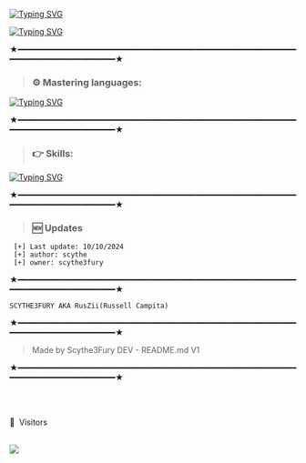 
[![Typing SVG](https://readme-typing-svg.demolab.com?font=ubuntu&weight=900&size=30&pause=1000&color=45F7F0&center=true&width=435&lines=RUSSELL-DEV)](https://git.io/typing-svg)

[![Typing SVG](https://readme-typing-svg.demolab.com?font=Unbounded&weight=700&duration=500&pause=1000&color=233AF7&center=true&width=435&lines=GITHUB.COM%2FSCYTHE3FURY)](https://git.io/typing-svg)

★━━━━━━━━━━━━━━━━━━━━━━━━━━━━━━━━━━━━━━━━━━━━━━━━━━━━━━━━━━━━━━━━━━━━━━━━━━━━━━━━★

> ### ⚙️ Mastering languages: 

[![Typing SVG](https://readme-typing-svg.demolab.com?font=Unbounded&weight=700&duration=400&pause=1000&color=F70000&width=435&lines=C%2B%2B;Java;Python;Perl;JavaScript;C%23;Php;HTML-CSS)](https://git.io/typing-svg)

★━━━━━━━━━━━━━━━━━━━━━━━━━━━━━━━━━━━━━━━━━━━━━━━━━━━━━━━━━━━━━━━━━━━━━━━━━━━━━━━━★

> ### 👉 Skills: 

[![Typing SVG](https://readme-typing-svg.demolab.com?font=Unbounded&weight=700&duration=400&pause=1000&color=D400F7&width=435&lines=Back+End;Full+Stack+Developer;Web+Developer;Front+End)](https://git.io/typing-svg)

★━━━━━━━━━━━━━━━━━━━━━━━━━━━━━━━━━━━━━━━━━━━━━━━━━━━━━━━━━━━━━━━━━━━━━━━━━━━━━━━━★

> ### 🆕 Updates 
 
```JS 
 [+] Last update: 10/10/2024
 [+] author: scythe
 [+] owner: scythe3fury
 ```

★━━━━━━━━━━━━━━━━━━━━━━━━━━━━━━━━━━━━━━━━━━━━━━━━━━━━━━━━━━━━━━━━━━━━━━━━━━━━━━━━★
 
 ```PY
 SCYTHE3FURY AKA RusZii(Russell Campita)
 ```
 
★━━━━━━━━━━━━━━━━━━━━━━━━━━━━━━━━━━━━━━━━━━━━━━━━━━━━━━━━━━━━━━━━━━━━━━━━━━━━━━━━★
 
 > Made by Scythe3Fury DEV - README.md V1
 
★━━━━━━━━━━━━━━━━━━━━━━━━━━━━━━━━━━━━━━━━━━━━━━━━━━━━━━━━━━━━━━━━━━━━━━━━━━━━━━━━★

 <br><br>
<p>👀 &nbsp;Visitors</p>
 <br>
<img align="left" src="https://profile-counter.glitch.me/Scythe3Fury/count.svg" />

